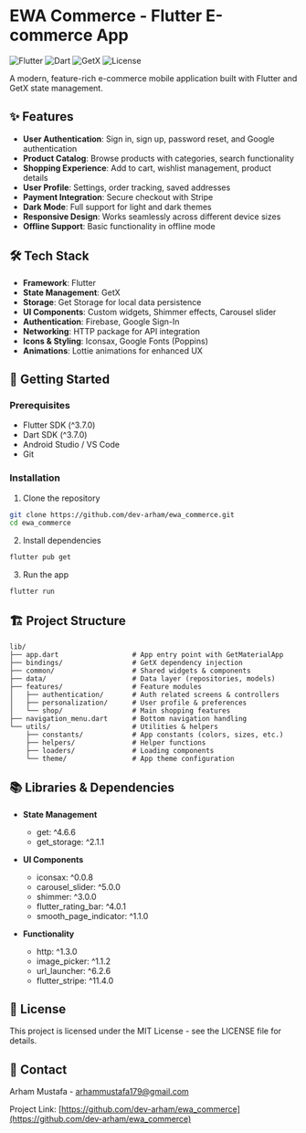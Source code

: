 # EWA Commerce - Flutter E-commerce App

![Flutter](https://img.shields.io/badge/Flutter-3.7.0+-02569B?logo=flutter)
![Dart](https://img.shields.io/badge/Dart-3.0.0+-0175C2?logo=dart)
![GetX](https://img.shields.io/badge/GetX-4.6.6+-8A2BE2)
![License](https://img.shields.io/badge/License-MIT-green)

A modern, feature-rich e-commerce mobile application built with Flutter and GetX state management.


## ✨ Features

- **User Authentication**: Sign in, sign up, password reset, and Google authentication
- **Product Catalog**: Browse products with categories, search functionality
- **Shopping Experience**: Add to cart, wishlist management, product details
- **User Profile**: Settings, order tracking, saved addresses
- **Payment Integration**: Secure checkout with Stripe
- **Dark Mode**: Full support for light and dark themes
- **Responsive Design**: Works seamlessly across different device sizes
- **Offline Support**: Basic functionality in offline mode

## 🛠️ Tech Stack

- **Framework**: Flutter
- **State Management**: GetX
- **Storage**: Get Storage for local data persistence
- **UI Components**: Custom widgets, Shimmer effects, Carousel slider
- **Authentication**: Firebase, Google Sign-In
- **Networking**: HTTP package for API integration
- **Icons & Styling**: Iconsax, Google Fonts (Poppins)
- **Animations**: Lottie animations for enhanced UX

## 🚀 Getting Started

### Prerequisites

- Flutter SDK (^3.7.0)
- Dart SDK (^3.7.0)
- Android Studio / VS Code
- Git

### Installation

1. Clone the repository
```bash
git clone https://github.com/dev-arham/ewa_commerce.git
cd ewa_commerce
```

2. Install dependencies
```bash
flutter pub get
```

3. Run the app
```bash
flutter run
```

## 🏗️ Project Structure

```
lib/
├── app.dart                  # App entry point with GetMaterialApp
├── bindings/                 # GetX dependency injection
├── common/                   # Shared widgets & components
├── data/                     # Data layer (repositories, models)
├── features/                 # Feature modules
│   ├── authentication/       # Auth related screens & controllers
│   ├── personalization/      # User profile & preferences
│   └── shop/                 # Main shopping features
├── navigation_menu.dart      # Bottom navigation handling
└── utils/                    # Utilities & helpers
    ├── constants/            # App constants (colors, sizes, etc.)
    ├── helpers/              # Helper functions
    ├── loaders/              # Loading components
    └── theme/                # App theme configuration
```

## 📚 Libraries & Dependencies

- **State Management**
  - get: ^4.6.6
  - get_storage: ^2.1.1

- **UI Components**
  - iconsax: ^0.0.8
  - carousel_slider: ^5.0.0
  - shimmer: ^3.0.0
  - flutter_rating_bar: ^4.0.1
  - smooth_page_indicator: ^1.1.0

- **Functionality**
  - http: ^1.3.0
  - image_picker: ^1.1.2
  - url_launcher: ^6.2.6
  - flutter_stripe: ^11.4.0

## 📄 License

This project is licensed under the MIT License - see the LICENSE file for details.

## 📧 Contact

Arham Mustafa - [arhammustafa179@gmail.com](mailto:arhammustafa179@gmail.com)

Project Link: [https://github.com/dev-arham/ewa_commerce](https://github.com/dev-arham/ewa_commerce)
